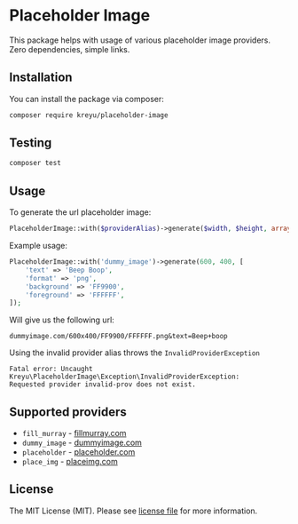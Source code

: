 # Placeholder Image
 
This package helps with usage of various placeholder image providers.  
Zero dependencies, simple links. 

## Installation

You can install the package via composer:

```bash
composer require kreyu/placeholder-image
```

## Testing

``` bash
composer test
```

## Usage

To generate the url placeholder image: 

```php
PlaceholderImage::with($providerAlias)->generate($width, $height, array $options); 
```

Example usage:

```php
PlaceholderImage::with('dummy_image')->generate(600, 400, [
    'text' => 'Beep Boop',
    'format' => 'png',
    'background' => 'FF9900',
    'foreground' => 'FFFFFF',
]);
```

Will give us the following url:

```
dummyimage.com/600x400/FF9900/FFFFFF.png&text=Beep+boop
```

Using the invalid provider alias throws the `InvalidProviderException`

```
Fatal error: Uncaught Kreyu\PlaceholderImage\Exception\InvalidProviderException: 
Requested provider invalid-prov does not exist.
```

## Supported providers

- `fill_murray` - [fillmurray.com](https://www.fillmurray.com) 
- `dummy_image` - [dummyimage.com](https://dummyimage.com)
- `placeholder` - [placeholder.com](https://placeholder.com)
- `place_img` - [placeimg.com](https://placeimg.com)

## License

The MIT License (MIT). Please see [license file](LICENSE.md) for more information.
